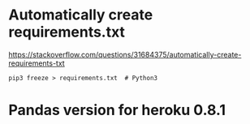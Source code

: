 # Automatically create requirements.txt

https://stackoverflow.com/questions/31684375/automatically-create-requirements-txt

```terminal
pip3 freeze > requirements.txt  # Python3
```

# Pandas version for heroku 0.8.1
